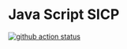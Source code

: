 # Java Script SICP

[![github action status](https://github.com/Aotea/JS-SICP/workflows/Node%20CI/badge.svg)](https://github.com/aotea/JS-SICP/actions)
